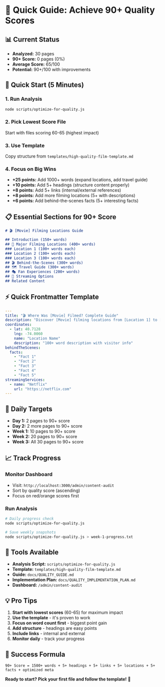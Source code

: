 # 🎯 Quick Guide: Achieve 90+ Quality Scores

## **📊 Current Status**
- **Analyzed:** 30 pages
- **90+ Score:** 0 pages (0%)
- **Average Score:** 65/100
- **Potential:** 90+/100 with improvements

## **🚀 Quick Start (5 Minutes)**

### **1. Run Analysis**
```bash
node scripts/optimize-for-quality.js
```

### **2. Pick Lowest Score File**
Start with files scoring 60-65 (highest impact)

### **3. Use Template**
Copy structure from `templates/high-quality-film-template.md`

### **4. Focus on Big Wins**
- **+25 points:** Add 1000+ words (expand locations, add travel guide)
- **+10 points:** Add 5+ headings (structure content properly)
- **+8 points:** Add 5+ links (internal/external references)
- **+8 points:** Add more filming locations (5+ with descriptions)
- **+6 points:** Add behind-the-scenes facts (5+ interesting facts)

## **📋 Essential Sections for 90+ Score**

```markdown
# 🎬 [Movie] Filming Locations Guide

## Introduction (150+ words)
## 🗽 Major Filming Locations (400+ words)
### Location 1 (100+ words each)
### Location 2 (100+ words each)
### Location 3 (100+ words each)
## 🎬 Behind-the-Scenes (300+ words)
## 🗺️ Travel Guide (300+ words)
## 🎭 Fan Experiences (200+ words)
## 🎯 Streaming Options
## Related Content
```

## **⚡ Quick Frontmatter Template**

```yaml
---
title: "🎬 Where Was [Movie] Filmed? Complete Guide"
description: "Discover [Movie] filming locations from [Location 1] to [Location 2]. Behind-the-scenes facts and travel tips included."
coordinates:
  - lat: 40.7128
    lng: -74.0060
    name: "Location Name"
    description: "100+ word description with visitor info"
behindTheScenes:
  facts:
    - "Fact 1"
    - "Fact 2" 
    - "Fact 3"
    - "Fact 4"
    - "Fact 5"
streamingServices:
  - name: "Netflix"
    url: "https://netflix.com"
---
```

## **🎯 Daily Targets**

- **Day 1:** 2 pages to 90+ score
- **Day 2:** 2 more pages to 90+ score  
- **Week 1:** 10 pages to 90+ score
- **Week 2:** 20 pages to 90+ score
- **Week 3:** All 30 pages to 90+ score

## **📈 Track Progress**

### **Monitor Dashboard**
- Visit: `http://localhost:3000/admin/content-audit`
- Sort by quality score (ascending)
- Focus on red/orange scores first

### **Run Analysis**
```bash
# Daily progress check
node scripts/optimize-for-quality.js

# Save weekly snapshots
node scripts/optimize-for-quality.js > week-1-progress.txt
```

## **🔧 Tools Available**

- **Analysis Script:** `scripts/optimize-for-quality.js`
- **Template:** `templates/high-quality-film-template.md`
- **Guide:** `docs/QUALITY_GUIDE.md`
- **Implementation Plan:** `docs/QUALITY_IMPLEMENTATION_PLAN.md`
- **Dashboard:** `/admin/content-audit`

## **💡 Pro Tips**

1. **Start with lowest scores** (60-65) for maximum impact
2. **Use the template** - it's proven to work
3. **Focus on word count first** - biggest point gain
4. **Add structure** - headings are easy points
5. **Include links** - internal and external
6. **Monitor daily** - track your progress

## **🎯 Success Formula**

```
90+ Score = 1500+ words + 5+ headings + 5+ links + 5+ locations + 5+ facts + optimized meta
```

**Ready to start? Pick your first file and follow the template!** 🚀 